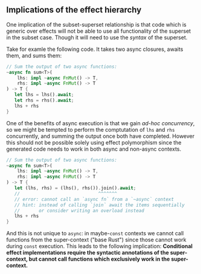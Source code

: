 ## Implications of the effect hierarchy

One implication of the subset-superset relationship is that code which is
generic over effects will not be able to use all functionality of the superset
in the subset case. Though it will need to use the _syntax_ of the superset.

Take for examle the following code. It takes two async closures, awaits them,
and sums them:

```rust
// Sum the output of two async functions:
~async fn sum<T>(
    lhs: impl ~async FnMut() -> T,
    rhs: impl ~async FnMut() -> T
) -> T {
   let lhs = lhs().await; 
   let rhs = rhs().await; 
   lhs + rhs
}
```

One of the benefits of async execution is that we gain _ad-hoc concurrency_, so
we might be tempted to perform the comptutation of `lhs` and `rhs` concurrently,
and summing the output once both have completed. However this should not be
possible solely using effect polymorphism since the generated code needs to work
in both async and non-async contexts.


```rust
// Sum the output of two async functions:
~async fn sum<T>(
    lhs: impl ~async FnMut() -> T,
    rhs: impl ~async FnMut() -> T
) -> T {
   let (lhs, rhs) = (lhs(), rhs()).join().await;
   //                             ^^^^^^^
   // error: cannot call an `async fn` from a `~async` context
   // hint: instead of calling `join` await the items sequentially
   //       or consider writing an overload instead
   lhs + rhs
}
```

And this is not unique to `async`: in maybe-`const` contexts we cannot call
functions from the super-context ("base Rust") since those cannot work during
`const` execution. This leads to the following implication: __Conditional effect
implementations require the syntactic annotations of the super-context, but
cannot call functions which exclusively work in the super-context.__
